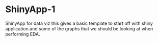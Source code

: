 # ShinyApp-1
ShinyApp for data viz
this gives a basic template to start off with shiny application and some of the graphs that we should be looking at when performing EDA.
